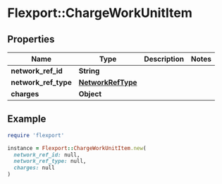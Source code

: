 # Flexport::ChargeWorkUnitItem

## Properties

| Name | Type | Description | Notes |
| ---- | ---- | ----------- | ----- |
| **network_ref_id** | **String** |  |  |
| **network_ref_type** | [**NetworkRefType**](NetworkRefType.md) |  |  |
| **charges** | **Object** |  |  |

## Example

```ruby
require 'flexport'

instance = Flexport::ChargeWorkUnitItem.new(
  network_ref_id: null,
  network_ref_type: null,
  charges: null
)
```

